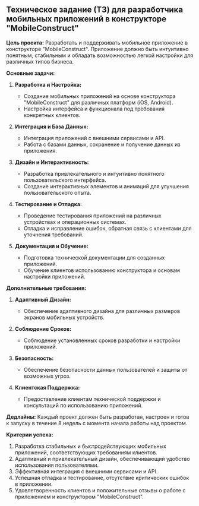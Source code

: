 ## Техническое задание (ТЗ) для разработчика мобильных приложений в конструкторе "MobileConstruct"

**Цель проекта:**
Разработать и поддерживать мобильное приложение в конструкторе "MobileConstruct". Приложение должно быть интуитивно понятным, стабильным и обладать возможностью легкой настройки для различных типов бизнеса.

**Основные задачи:**

1. **Разработка и Настройка:**
   - Создание мобильных приложений на основе конструктора "MobileConstruct" для различных платформ (iOS, Android).
   - Настройка интерфейса и функционала под требования конкретных клиентов.

2. **Интеграция и База Данных:**
   - Интеграция приложений с внешними сервисами и API.
   - Работа с базами данных, сохранение и получение данных из приложения.

3. **Дизайн и Интерактивность:**
   - Разработка привлекательного и интуитивно понятного пользовательского интерфейса.
   - Создание интерактивных элементов и анимаций для улучшения пользовательского опыта.

4. **Тестирование и Отладка:**
   - Проведение тестирования приложений на различных устройствах и операционных системах.
   - Отладка и исправление ошибок, обратная связь с клиентами для уточнения требований.

5. **Документация и Обучение:**
   - Подготовка технической документации для созданных приложений.
   - Обучение клиентов использованию конструктора и основам настройки приложений.

**Дополнительные требования:**

1. **Адаптивный Дизайн:**
   - Обеспечение адаптивного дизайна для различных размеров экранов мобильных устройств.

2. **Соблюдение Сроков:**
   - Соблюдение установленных сроков разработки и настройки приложений.

3. **Безопасность:**
   - Обеспечение безопасности данных пользователей и защиты от возможных угроз.

4. **Клиентская Поддержка:**
   - Предоставление клиентам технической поддержки и консультаций по использованию приложений.

**Дедлайны:**
Каждый проект должен быть разработан, настроен и готов к запуску в течение 8 недель с момента начала работы над проектом.

**Критерии успеха:**
1. Разработка стабильных и быстродействующих мобильных приложений, соответствующих требованиям клиентов.
2. Адаптивный и привлекательный дизайн, обеспечивающий удобство использования пользователями.
3. Эффективная интеграция с внешними сервисами и API.
4. Успешная отладка и тестирование, отсутствие критических ошибок в приложении.
5. Удовлетворенность клиентов и положительные отзывы о работе с приложением и конструктором "MobileConstruct".
